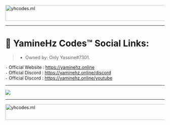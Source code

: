 <p><a href="https://yhcodes.ml/">
<img src="https://media.discordapp.net/attachments/975350207799775272/984532326459535411/bann.png" alt="yhcodes.ml" width="800" height="50">
</a></p><hr>

# 🌙 YamineHz Codes™ Social Links:
> - Owned by: Only Yassine#7301.<br>

`-` Official Website     : https://yaminehz.online <br>
`-` Official Discord     : https://yaminehz.online/discord <br>
`-` Official Discord     : https://yaminehz.online/youtube <br>

<hr>
<a href="https://yaminehz.online/discord"><img src="https://media.discordapp.net/attachments/965037882026913792/1023247606282993685/unknown.png"></a>
<hr>
<img src="https://media.discordapp.net/attachments/975350207799775272/984532326459535411/bann.png" alt="yhcodes.ml" width="800" height="50">
</a></p><br>



